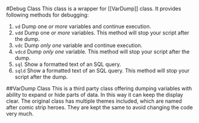 #Debug Class
This class is a wrapper for [[VarDump]] class. It provides following methods for debugging:

1. `vd` Dump one _or more_ variables and continue execution.
1. `vdd` Dump one *or more* variables. This method will stop your script after the dump.  
1. `vdc` Dump _only one_ variable and continue execution.
1. `vdcd` Dump *only one* variable. This method will stop your script after the dump.  
1. `sql` Show a formatted text of an SQL query.
1. `sqld` Show a formatted text of an SQL query. This method will stop your script after the dump.

##VarDump Class
This is a third party class offering dumping variables with ability to expand or hide parts of data. In this way it can
keep the display clear.
The original class has multiple themes included, which are named after comic strip heroes. They are kept the same to avoid
changing the code very much.  